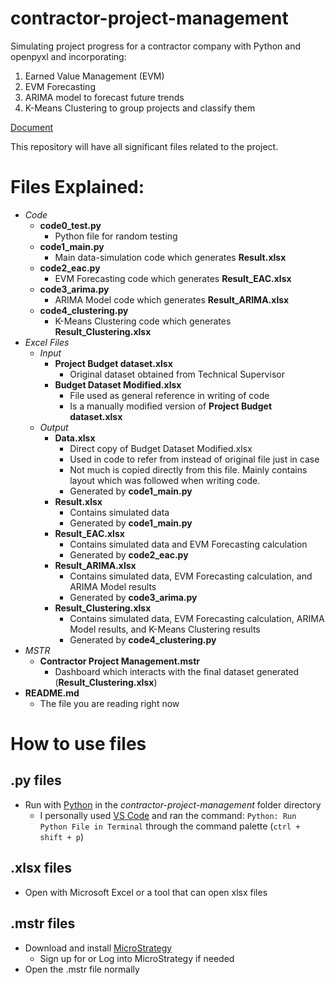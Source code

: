# contractor-project-management
Simulating project progress for a contractor company with Python and openpyxl and incorporating:
1. Earned Value Management (EVM)
2. EVM Forecasting
3. ARIMA model to forecast future trends
4. K-Means Clustering to group projects and classify them

[Document](https://docs.google.com/document/d/1F3gdVz6H05FGF9EWCHSxroSorEmRNhGYcpC2DmMqhBk/edit?usp=sharing)

This repository will have all significant files related to the project.

# Files Explained:
* _Code_
    * __code0_test.py__
        * Python file for random testing
    * __code1_main.py__
        * Main data-simulation code which generates __Result.xlsx__
    * __code2_eac.py__
        * EVM Forecasting code which generates __Result_EAC.xlsx__
    * __code3_arima.py__
        * ARIMA Model code which generates __Result_ARIMA.xlsx__
    * __code4_clustering.py__
        * K-Means Clustering code which generates __Result_Clustering.xlsx__
* _Excel Files_
    * _Input_
        * __Project Budget dataset.xlsx__
            * Original dataset obtained from Technical Supervisor
        * __Budget Dataset Modified.xlsx__
            * File used as general reference in writing of code
            * Is a manually modified version of __Project Budget dataset.xlsx__
    * _Output_
        * __Data.xlsx__
            * Direct copy of Budget Dataset Modified.xlsx
            * Used in code to refer from instead of original file just in case
            * Not much is copied directly from this file. Mainly contains layout which was followed when writing code.
            * Generated by __code1_main.py__
        * __Result.xlsx__
            * Contains simulated data
            * Generated by __code1_main.py__
        * __Result_EAC.xlsx__
            * Contains simulated data and EVM Forecasting calculation
            * Generated by __code2_eac.py__
        * __Result_ARIMA.xlsx__
            * Contains simulated data, EVM Forecasting calculation, and ARIMA Model results
            * Generated by __code3_arima.py__
        * __Result_Clustering.xlsx__
            * Contains simulated data, EVM Forecasting calculation, ARIMA Model results, and K-Means Clustering results
            * Generated by __code4_clustering.py__
* _MSTR_
    * __Contractor Project Management.mstr__
        * Dashboard which interacts with the final dataset generated (__Result_Clustering.xlsx__)
* __README.md__
    * The file you are reading right now

# How to use files
## .py files
* Run with [Python](https://www.python.org/downloads/) in the _contractor-project-management_ folder directory
    * I personally used [VS Code](https://code.visualstudio.com/Download) and ran the command: `Python: Run Python File in Terminal` through the command palette (`ctrl + shift + p`)
## .xlsx files
* Open with Microsoft Excel or a tool that can open xlsx files
## .mstr files
* Download and install [MicroStrategy](https://www.microstrategy.com/en/get-started/workstation)
    * Sign up for or Log into MicroStrategy if needed
* Open the .mstr file normally